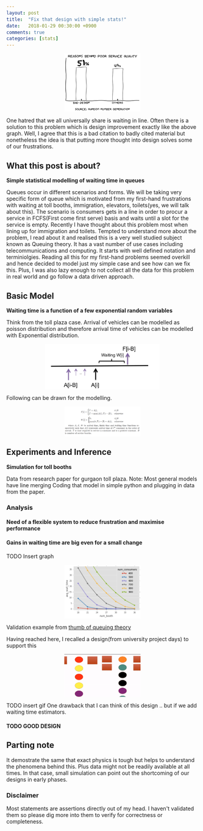```yaml
---
layout: post
title:  "Fix that design with simple stats!"
date:   2018-01-29 00:30:00 +0900
comments: true
categories: [stats]
---
```


<p align="center">
<img src="/images/posts/2018-01-29/xkcd_bad_design.png" alt="title image" width="200" align="center"/> 
</p>

One hatred that we all universally share is waiting in line. Often there is a solution to this problem which is design improvement exactly like the above graph. Well, I agree that this is a bad citation to badly cited material but nonetheless the idea is that putting more thought into design solves some of our frustrations. 

## What this post is about?

**Simple statistical modelling of waiting time in queues**

Queues occur in different scenarios and forms. We will be taking very specific form of queue which is motivated from my first-hand frustrations with waiting at toll booths, immigration, elevators, toilets(yes, we will talk about this). The scenario is consumers gets in a line in order to procur a service in FCFS(First come first serve) basis and waits until a slot for the service is empty. Recently I have thought about this problem most when lining up for immigration and toilets. Tempted to understand more about the problem, I read about it and realised this is a very well studied subject known as Queuing theory. It has a vast number of use cases including telecommunications and computing. It starts with well defined notation and terminiolgies. Reading all this for my first-hand problems seemed overkill and hence decided to model just my simple case and see how can we fix this. Plus, I was also lazy enough to not collect all the data for this problem in real world and go follow a data driven approach. 

## Basic Model

**Waiting time is a function of a few exponential random variables**


Think from the toll plaza case. Arrival of vehicles can be modelled as poisson distribution and therefore arrival time of vehicles can be modelled with Exponential distribution.

<p align="center">
<img src="/images/posts/2018-01-29/arrival_time.png" alt="title image" width="300" align="center"/> 
</p>


Following can be drawn for the modelling.

<p align="center">
<img src="/images/posts/2018-01-29/wait_equation.png" alt="title image" width="200" align="center"/> 
</p>
	
	
## Experiments and Inference

**Simulation for toll booths**

Data from research paper for gurgaon toll plaza.
Note: Most general models have line merging 
Coding that model in simple python and plugging in data from the paper.

### Analysis 

#### Need of a flexible system to reduce frustration and maximise performance
#### Gains in waiting time are big even for a small change
TODO Insert graph
<p align="center">
<img src="/images/posts/2018-01-29/graph1.png" alt="title image" width="200" align="center"/> 
</p>

Validation example from [thumb of queuing theory](https://en.wikipedia.org/wiki/Queuing_Rule_of_Thumb)

Having reached here, I recalled a design(from university project days) to support this
<p align="center">
<img src="/images/posts/2018-01-29/tollbooth.gif" alt="title image" width="200" align="center"/> 
</p>
TODO insert gif
One drawback that I can think of this design .. but if we add waiting time estimators.

#### TODO GOOD DESIGN



## Parting note 
It demostrate the same that exact physics is tough but helps to understand the phenomena behind this. Plus data might not be readily available at all times. In that case, small simulation can point out the shortcoming of our designs in early phases.

    
### Disclaimer

Most statements are assertions directly out of my head. I haven't validated them so please dig more into them to verify for correctness or completeness.

